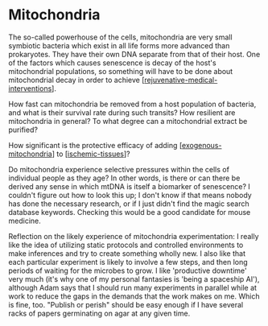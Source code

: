 # Mitochondria

The so-called powerhouse of the cells, mitochondria are very small symbiotic bacteria which exist in all life forms more advanced than prokaryotes.  They have their own DNA separate from that of their host.  One of the factors which causes senescence is decay of the host's mitochondrial populations, so something will have to be done about mitochondrial decay in order to achieve [[rejuvenative-medical-interventions]].

How fast can mitochondria be removed from a host population of bacteria, and what is their survival rate during such transits?  How resilient are mitochondria in general?  To what degree can a mitochondrial extract be purified?

How significant is the protective efficacy of adding [[exogenous-mitochondria]] to [[ischemic-tissues]]?

Do mitochondria experience selective pressures within the cells of individual people as they age?  In other words, is there or can there be derived any sense in which mtDNA is itself a biomarker of senescence?  I couldn't figure out how to look this up; I don't know if that means nobody has done the necessary research, or if I just didn't find the magic search database keywords.  Checking this would be a good candidate for mouse medicine.

Reflection on the likely experience of mitochondria experimentation:  I really like the idea of utilizing static protocols and controlled environments to make inferences and try to create something wholly new.  I also like that each particular experiment is likely to involve a few steps, and then long periods of waiting for the microbes to grow.  I like 'productive downtime' very much (it's why one of my personal fantasies is 'being a spaceship AI'), although Adam says that I should run many experiments in parallel while at work to reduce the gaps in the demands that the work makes on me.  Which is fine, too.  "Publish or perish" should be easy enough if I have several racks of papers germinating on agar at any given time.

[//begin]: # "Autogenerated link references for markdown compatibility"
[rejuvenative-medical-interventions]: rejuvenative-medical-interventions "Rejuvenative Medical Interventions"
[exogenous-mitochondria]: exogenous-mitochondria "Exogenous Mitochondria"
[ischemic-tissues]: ischemic-tissues "Ischemic Tissues"
[//end]: # "Autogenerated link references"
